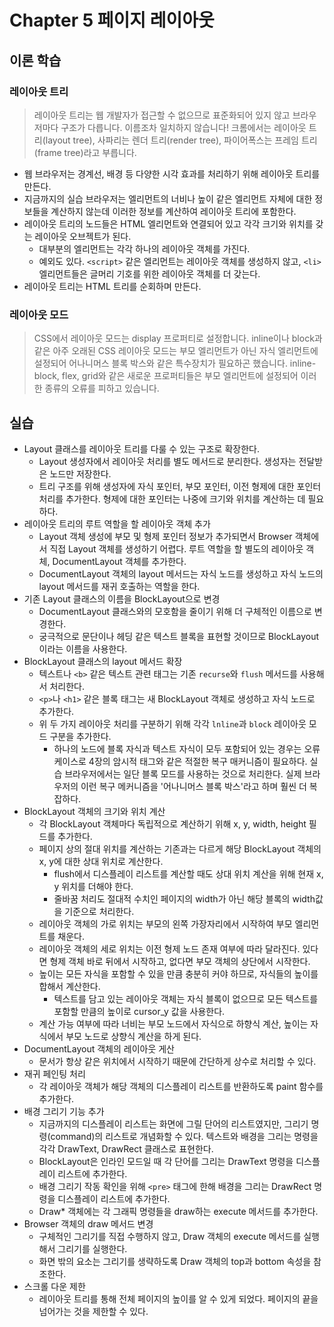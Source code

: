 # Chapter 5 페이지 레이아웃

## 이론 학습

### 레이아웃 트리

> 레이아웃 트리는 웹 개발자가 접근할 수 없으므로 표준화되어 있지 않고 브라우저마다 구조가 다릅니다. 이름조차 일치하지 않습니다! 크롬에서는 레이아웃 트리(layout tree), 사파리는 렌더 트리(render tree), 파이어폭스는 프레임 트리(frame tree)라고 부릅니다.

- 웹 브라우저는 경계선, 배경 등 다양한 시각 효과를 처리하기 위해 레이아웃 트리를 만든다. 
- 지금까지의 실습 브라우저는 엘리먼트의 너비나 높이 같은 엘리먼트 자체에 대한 정보들을 계산하지 않는데 이러한 정보를 계산하여 레이아웃 트리에 포함한다.
- 레이아웃 트리의 노드들은 HTML 엘리먼트와 연결되어 있고 각각 크기와 위치를 갖는 레이아웃 오브젝트가 된다.
  - 대부분의 엘리먼트는 각각 하나의 레이아웃 객체를 가진다.
  - 예외도 있다. `<script>` 같은 엘리먼트는 레이아웃 객체를 생성하지 않고, `<li>` 엘리먼트들은 글머리 기호를 위한 레이아웃 객체를 더 갖는다.
- 레이아웃 트리는 HTML 트리를 순회하며 만든다.

### 레이아웃 모드

> CSS에서 레이아웃 모드는 display 프로퍼티로 설정합니다. inline이나 block과 같은 아주 오래된 CSS 레이아웃 모드는 부모 엘리먼트가 아닌 자식 엘리먼트에 설정되어 어나니머스 블록 박스와 같은 특수장치가 필요하곤 했습니다. inline-block, flex, grid와 같은 새로운 프로퍼티들은 부모 엘리먼트에 설정되어 이러한 종류의 오류를 피하고 있습니다.

## 실습

- Layout 클래스를 레이아웃 트리를 다룰 수 있는 구조로 확장한다.
  - Layout 생성자에서 레이아웃 처리를 별도 메서드로 분리한다. 생성자는 전달받은 노드만 저장한다.
  - 트리 구조를 위해 생성자에 자식 포인터, 부모 포인터, 이전 형제에 대한 포인터 처리를 추가한다. 형제에 대한 포인터는 나중에 크기와 위치를 계산하는 데 필요하다.
- 레이아웃 트리의 루트 역할을 할 레이아웃 객체 추가
  - Layout 객체 생성에 부모 및 형제 포인터 정보가 추가되면서 Browser 객체에서 직접 Layout 객체를 생성하기 어렵다. 루트 역할을 할 별도의 레이아웃 객체, DocumentLayout 객체를 추가한다.
  - DocumentLayout 객체의 layout 메서드는 자식 노드를 생성하고 자식 노드의 layout 메서드를 재귀 호출하는 역할을 한다.
- 기존 Layout 클래스의 이름을 BlockLayout으로 변경
  - DocumentLayout 클래스와의 모호함을 줄이기 위해 더 구체적인 이름으로 변경한다.
  - 궁극적으로 문단이나 헤딩 같은 텍스트 블록을 표현할 것이므로 BlockLayout이라는 이름을 사용한다.
- BlockLayout 클래스의 layout 메서드 확장
  - 텍스트나 `<b>` 같은 텍스트 관련 태그는 기존 `recurse`와 `flush` 메서드를 사용해서 처리한다.
  - `<p>`나 `<h1>` 같은 블록 태그는 새 BlockLayout 객체로 생성하고 자식 노드로 추가한다.
  - 위 두 가지 레이아웃 처리를 구분하기 위해 각각 `lnline`과 `block` 레이아웃 모드 구분을 추가한다.
    - 하나의 노드에 블록 자식과 텍스트 자식이 모두 포함되어 있는 경우는 오류 케이스로 4장의 암시적 태그와 같은 적절한 복구 매커니즘이 필요하다. 실습 브라우저에서는 일단 블록 모드를 사용하는 것으로 처리한다. 실제 브라우저의 이런 복구 메커니즘을 '어나니머스 블록 박스'라고 하며 훨씬 더 복잡하다.
- BlockLayout 객체의 크기와 위치 계산
  - 각 BlockLayout 객체마다 독립적으로 계산하기 위해 x, y, width, height 필드를 추가한다.
  - 페이지 상의 절대 위치를 계산하는 기존과는 다르게 해당 BlockLayout 객체의 x, y에 대한 상대 위치로 계산한다.
    - flush에서 디스플레이 리스트를 계산할 때도 상대 위치 계산을 위해 현재 x, y 위치를 더해야 한다.
    - 줄바꿈 처리도 절대적 수치인 페이지의 width가 아닌 해당 블록의 width값을 기준으로 처리한다.
  - 레이아웃 객체의 가로 위치는 부모의 왼쪽 가장자리에서 시작하여 부모 엘리먼트를 채운다.
  - 레이아웃 객체의 세로 위치는 이전 형제 노드 존재 여부에 따라 달라진다. 있다면 형제 객체 바로 뒤에서 시작하고, 없다면 부모 객체의 상단에서 시작한다.
  - 높이는 모든 자식을 포함할 수 있을 만큼 충분히 커야 하므로, 자식들의 높이를 합해서 계산한다.
    - 텍스트를 담고 있는 레이아웃 객체는 자식 블록이 없으므로 모든 텍스트를 포함할 만큼의 높이로 cursor_y 값을 사용한다.
  - 계산 가능 여부에 따라 너비는 부모 노드에서 자식으로 하향식 계산, 높이는 자식에서 부모 노드로 상향식 계산을 하게 된다.
- DocumentLayout 객체의 레이아웃 게산
  - 문서가 항상 같은 위치에서 시작하기 때문에 간단하게 상수로 처리할 수 있다.
- 재귀 페인팅 처리
  - 각 레이아웃 객체가 해당 객체의 디스플레이 리스트를 반환하도록 paint 함수를 추가한다.
- 배경 그리기 기능 추가
  - 지금까지의 디스플레이 리스트는 화면에 그릴 단어의 리스트였지만, 그리기 명령(command)의 리스트로 개념화할 수 있다. 텍스트와 배경을 그리는 명령을 각각 DrawText, DrawRect 클래스로 표현한다.
  - BlockLayout은 인라인 모드일 때 각 단어를 그리는 DrawText 명령을 디스플레이 리스트에 추가한다.
  - 배경 그리기 작동 확인을 위해 `<pre>` 태그에 한해 배경을 그리는 DrawRect 명령을 디스플레이 리스트에 추가한다.
  - Draw* 객체에는 각 그래픽 명령들을 draw하는 execute 메서드를 추가한다.
- Browser 객체의 draw 메서드 변경
  - 구체적인 그리기를 직접 수행하지 않고, Draw 객체의 execute 메서드를 실행해서 그리기를 실행한다.
  - 화면 밖의 요소는 그리기를 생략하도록 Draw 객체의 top과 bottom 속성을 참조한다.
- 스크롤 다운 제한
  - 레이아웃 트리를 통해 전체 페이지의 높이를 알 수 있게 되었다. 페이지의 끝을 넘어가는 것을 제한할 수 있다.
